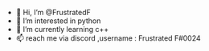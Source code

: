 - 👋 Hi, I’m @FrustratedF
- 👀 I’m interested in python
- 🌱 I’m currently learning c++
- 📫 reach me via discord ,username : Frustrated F#0024

<!---
FrustratedF/FrustratedF is a ✨ special ✨ repository because its `README.md` (this file) appears on your GitHub profile.
You can click the Preview link to take a look at your changes.
--->

